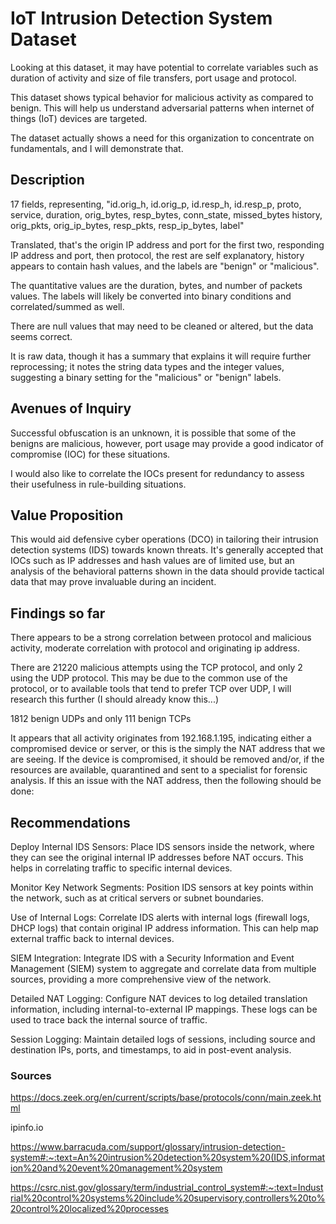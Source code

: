 # IoT Intrusion Detection System Dataset

Looking at this dataset, it may have potential to correlate variables such as duration of activity and size of file transfers, port usage and protocol.

This dataset shows typical behavior for malicious activity as compared to benign. This will help us understand adversarial patterns when internet of things (IoT) devices are targeted. 

The dataset actually shows a need for this organization to concentrate on fundamentals, and I will demonstrate that.

## Description

17 fields, representing, 	"id.orig_h, id.orig_p, id.resp_h, id.resp_p, proto, service, duration, orig_bytes, resp_bytes, conn_state, missed_bytes	history, orig_pkts, orig_ip_bytes,	resp_pkts, resp_ip_bytes, label"

Translated, that's the origin IP address and port for the first two, responding IP address and port, then protocol, the rest are self explanatory, history appears to contain hash values, and the labels are "benign" or "malicious".

The quantitative values are the duration, bytes, and number of packets values. The labels will likely be converted into binary conditions and correlated/summed as well.

There are null values that may need to be cleaned or altered, but the data seems correct.

It is raw data, though it has a summary that explains it will require further reprocessing; it notes the string data types and the integer values, suggesting a binary setting for the "malicious" or "benign" labels.

## Avenues of Inquiry

Successful obfuscation is an unknown, it is possible that some of the benigns are malicious, however, port usage may provide a good indicator of compromise (IOC) for these situations.

I would also like to correlate the IOCs present for redundancy to assess their usefulness in rule-building situations.

## Value Proposition

This would aid defensive cyber operations (DCO) in tailoring their intrusion detection systems (IDS) towards known threats. It's generally accepted that IOCs such as IP addresses and hash values are of limited use, but an analysis of the behavioral patterns shown in the data should provide tactical data that may prove invaluable during an incident.


## Findings so far

There appears to be a strong correlation between protocol and malicious activity, moderate correlation with protocol and originating ip address.

There are 21220 malicious attempts using the TCP protocol, and only 2 using the UDP protocol. This may be due to the common use of the protocol, or to available tools that tend to prefer TCP over UDP, I will research this further (I should already know this...)

1812 benign UDPs and only 111 benign TCPs

It appears that all activity originates from 192.168.1.195, indicating either a compromised device or server, or this is the simply the NAT address that we are seeing. If the device is compromised, it should be removed and/or, if the resources are available, quarantined and sent to a specialist for forensic analysis. If this an issue with the NAT address, then the following should be done:

## Recommendations

Deploy Internal IDS Sensors: Place IDS sensors inside the network, where they can see the original internal IP addresses before NAT occurs. This helps in correlating traffic to specific internal devices.

Monitor Key Network Segments: Position IDS sensors at key points within the network, such as at critical servers or subnet boundaries.

Use of Internal Logs: Correlate IDS alerts with internal logs (firewall logs, DHCP logs) that contain original IP address information. This can help map external traffic back to internal devices.

SIEM Integration: Integrate IDS with a Security Information and Event Management (SIEM) system to aggregate and correlate data from multiple sources, providing a more comprehensive view of the network.

Detailed NAT Logging: Configure NAT devices to log detailed translation information, including internal-to-external IP mappings. These logs can be used to trace back the internal source of traffic.

Session Logging: Maintain detailed logs of sessions, including source and destination IPs, ports, and timestamps, to aid in post-event analysis.

### Sources

https://docs.zeek.org/en/current/scripts/base/protocols/conn/main.zeek.html

ipinfo.io

https://www.barracuda.com/support/glossary/intrusion-detection-system#:~:text=An%20intrusion%20detection%20system%20(IDS,information%20and%20event%20management%20system

https://csrc.nist.gov/glossary/term/industrial_control_system#:~:text=Industrial%20control%20systems%20include%20supervisory,controllers%20to%20control%20localized%20processes

